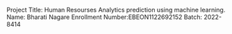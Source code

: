 Project Title: Human Resourses Analytics prediction using machine learning.
Name: Bharati Nagare
Enrollment Number:EBEON1122692152
Batch: 2022-8414
